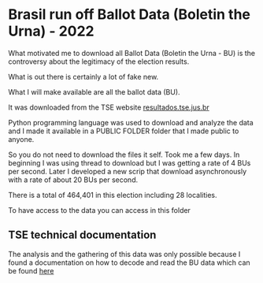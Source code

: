 # Brasil run off Ballot Data (Boletin the Urna) - 2022

What motivated me to download all Ballot Data (Boletin the Urna - BU) is the controversy about the legitimacy of the election results.

What is out there is certainly a lot of fake new.

What I will make available are all the ballot data (BU).

It was downloaded from the TSE website [resultados.tse.jus.br](resultados.tse.jus.br)

Python programming language was used to download and analyze the data and I made it available in a PUBLIC FOLDER folder that I made public to anyone.

So you do not need to download the files it self. Took me a few days. In beginning I was using thread to download but I was getting a rate of 4 BUs per second. Later I developed a new scrip that download asynchronously with a rate of about 20 BUs per second. 

There is a total of 464,401 in this election including 28 localities.

To have access to the data you can access in this folder


## TSE technical documentation

The analysis and the gathering of this data was only possible because I found a documentation on how to decode and read the BU data which can be
found [here](https://www.tre-mt.jus.br/eleicoes/eleicoes-2022/documentacao-tecnica-do-software-da-urna-eletronica)
